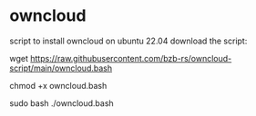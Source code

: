 # owncloud
script to install owncloud on ubuntu 22.04
download the script:

wget https://raw.githubusercontent.com/bzb-rs/owncloud-script/main/owncloud.bash

chmod +x owncloud.bash 


sudo bash ./owncloud.bash

